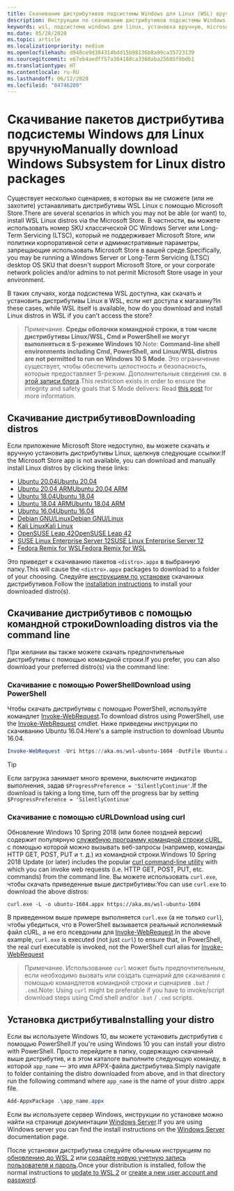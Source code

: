```yaml
---
title: Скачивание дистрибутивов подсистемы Windows для Linux (WSL) вручную
description: Инструкции по скачиванию дистрибутивов подсистемы Windows для Linux вручную.
keywords: wsl, подсистема windows для linux, установка вручную, microsoft store, windows 10s, curl, add-appxpackage, long-term servicing, ltsc
ms.date: 05/28/2020
ms.topic: article
ms.localizationpriority: medium
ms.openlocfilehash: d948ce9d304314bdd15b98136b8a99ca35723139
ms.sourcegitcommit: e67eb4aedff57a304188ca3360aba25605f8bdb1
ms.translationtype: HT
ms.contentlocale: ru-RU
ms.lasthandoff: 06/12/2020
ms.locfileid: "84746280"
---
```

# <a name="manually-download-windows-subsystem-for-linux-distro-packages"></a><span data-ttu-id="7796a-104">Скачивание пакетов дистрибутива подсистемы Windows для Linux вручную</span><span class="sxs-lookup"><span data-stu-id="7796a-104">Manually download Windows Subsystem for Linux distro packages</span></span>

<span data-ttu-id="7796a-105">Существует несколько сценариев, в которых вы не сможете (или не захотите) устанавливать дистрибутивы WSL Linux с помощью Microsoft Store.</span><span class="sxs-lookup"><span data-stu-id="7796a-105">There are several scenarios in which you may not be able (or want) to, install WSL Linux distros via the Microsoft Store.</span></span> <span data-ttu-id="7796a-106">В частности, вы можете использовать номер SKU классической ОС Windows Server или Long-Term Servicing (LTSC), который не поддерживает Microsoft Store, или политики корпоративной сети и административные параметры, запрещающие использовать Microsoft Store в вашей среде.</span><span class="sxs-lookup"><span data-stu-id="7796a-106">Specifically, you may be running a Windows Server or Long-Term Servicing (LTSC) desktop OS SKU that doesn't support Microsoft Store, or your corporate network policies and/or admins to not permit Microsoft Store usage in your environment.</span></span>

<span data-ttu-id="7796a-107">В таких случаях, когда подсистема WSL доступна, как скачать и установить дистрибутивы Linux в WSL, если нет доступа к магазину?</span><span class="sxs-lookup"><span data-stu-id="7796a-107">In these cases, while WSL itself is available, how do you download and install Linux distros in WSL if you can't access the store?</span></span>

> <span data-ttu-id="7796a-108">Примечание. **Среды оболочки командной строки, в том числе дистрибутивы Linux/WSL, Cmd и PowerShell не могут выполняться в S-режиме Windows 10**.</span><span class="sxs-lookup"><span data-stu-id="7796a-108">Note: **Command-line shell environments including Cmd, PowerShell, and Linux/WSL distros are not permitted to run on Windows 10 S Mode**.</span></span> <span data-ttu-id="7796a-109">Это ограничение существует, чтобы обеспечить целостность и безопасность, которые предоставляет S-режим. Дополнительные сведения см. в [этой записи блога](https://blogs.msdn.microsoft.com/commandline/2017/05/18/will-linux-distros-run-on-windows-10-s/).</span><span class="sxs-lookup"><span data-stu-id="7796a-109">This restriction exists in order to ensure the integrity and safety goals that S Mode delivers: Read [this post](https://blogs.msdn.microsoft.com/commandline/2017/05/18/will-linux-distros-run-on-windows-10-s/) for more information.</span></span>

## <a name="downloading-distros"></a><span data-ttu-id="7796a-110">Скачивание дистрибутивов</span><span class="sxs-lookup"><span data-stu-id="7796a-110">Downloading distros</span></span>

<span data-ttu-id="7796a-111">Если приложение Microsoft Store недоступно, вы можете скачать и вручную установить дистрибутивы Linux, щелкнув следующие ссылки:</span><span class="sxs-lookup"><span data-stu-id="7796a-111">If the Microsoft Store app is not available, you can download and manually install Linux distros by clicking these links:</span></span>
* [<span data-ttu-id="7796a-112">Ubuntu 20.04</span><span class="sxs-lookup"><span data-stu-id="7796a-112">Ubuntu 20.04</span></span>](https://aka.ms/wslubuntu2004)
* [<span data-ttu-id="7796a-113">Ubuntu 20.04 ARM</span><span class="sxs-lookup"><span data-stu-id="7796a-113">Ubuntu 20.04 ARM</span></span>](https://aka.ms/wslubuntu2004arm)
* [<span data-ttu-id="7796a-114">Ubuntu 18.04</span><span class="sxs-lookup"><span data-stu-id="7796a-114">Ubuntu 18.04</span></span>](https://aka.ms/wsl-ubuntu-1804)
* [<span data-ttu-id="7796a-115">Ubuntu 18.04 ARM</span><span class="sxs-lookup"><span data-stu-id="7796a-115">Ubuntu 18.04 ARM</span></span>](https://aka.ms/wsl-ubuntu-1804-arm)
* [<span data-ttu-id="7796a-116">Ubuntu 16.04</span><span class="sxs-lookup"><span data-stu-id="7796a-116">Ubuntu 16.04</span></span>](https://aka.ms/wsl-ubuntu-1604)
* [<span data-ttu-id="7796a-117">Debian GNU/Linux</span><span class="sxs-lookup"><span data-stu-id="7796a-117">Debian GNU/Linux</span></span>](https://aka.ms/wsl-debian-gnulinux)
* [<span data-ttu-id="7796a-118">Kali Linux</span><span class="sxs-lookup"><span data-stu-id="7796a-118">Kali Linux</span></span>](https://aka.ms/wsl-kali-linux-new)
* [<span data-ttu-id="7796a-119">OpenSUSE Leap 42</span><span class="sxs-lookup"><span data-stu-id="7796a-119">OpenSUSE Leap 42</span></span>](https://aka.ms/wsl-opensuse-42)
* [<span data-ttu-id="7796a-120">SUSE Linux Enterprise Server 12</span><span class="sxs-lookup"><span data-stu-id="7796a-120">SUSE Linux Enterprise Server 12</span></span>](https://aka.ms/wsl-sles-12)
* [<span data-ttu-id="7796a-121">Fedora Remix for WSL</span><span class="sxs-lookup"><span data-stu-id="7796a-121">Fedora Remix for WSL</span></span>](https://github.com/WhitewaterFoundry/WSLFedoraRemix/releases/)

<span data-ttu-id="7796a-122">Это приведет к скачиванию пакетов `<distro>.appx` в выбранную папку.</span><span class="sxs-lookup"><span data-stu-id="7796a-122">This will cause the `<distro>.appx` packages to download to a folder of your choosing.</span></span> <span data-ttu-id="7796a-123">Следуйте [инструкциям по установке](#installing-your-distro) скачанных дистрибутивов.</span><span class="sxs-lookup"><span data-stu-id="7796a-123">Follow the [installation instructions](#installing-your-distro) to install your downloaded distro(s).</span></span>

## <a name="downloading-distros-via-the-command-line"></a><span data-ttu-id="7796a-124">Скачивание дистрибутивов с помощью командной строки</span><span class="sxs-lookup"><span data-stu-id="7796a-124">Downloading distros via the command line</span></span>
<span data-ttu-id="7796a-125">При желании вы также можете скачать предпочтительные дистрибутивы с помощью командной строки.</span><span class="sxs-lookup"><span data-stu-id="7796a-125">If you prefer, you can also download your preferred distro(s) via the command line:</span></span>

 ### <a name="download-using-powershell"></a><span data-ttu-id="7796a-126">Скачивание с помощью PowerShell</span><span class="sxs-lookup"><span data-stu-id="7796a-126">Download using PowerShell</span></span>
 <span data-ttu-id="7796a-127">Чтобы скачать дистрибутивы с помощью PowerShell, используйте командлет [Invoke-WebRequest](https://docs.microsoft.com/powershell/module/microsoft.powershell.utility/invoke-webrequest?view=powershell-5.1).</span><span class="sxs-lookup"><span data-stu-id="7796a-127">To download distros using PowerShell, use the [Invoke-WebRequest](https://docs.microsoft.com/powershell/module/microsoft.powershell.utility/invoke-webrequest?view=powershell-5.1) cmdlet.</span></span> <span data-ttu-id="7796a-128">Ниже приведены инструкции по скачиванию Ubuntu 16.04.</span><span class="sxs-lookup"><span data-stu-id="7796a-128">Here's a sample instruction to download Ubuntu 16.04.</span></span>

```powershell
Invoke-WebRequest -Uri https://aka.ms/wsl-ubuntu-1604 -OutFile Ubuntu.appx -UseBasicParsing
```

> [!TIP]
> <span data-ttu-id="7796a-129">Если загрузка занимает много времени, выключите индикатор выполнения, задав `$ProgressPreference = 'SilentlyContinue'`.</span><span class="sxs-lookup"><span data-stu-id="7796a-129">If the download is taking a long time, turn off the progress bar by setting `$ProgressPreference = 'SilentlyContinue'`</span></span>

### <a name="download-using-curl"></a><span data-ttu-id="7796a-130">Скачивание с помощью cURL</span><span class="sxs-lookup"><span data-stu-id="7796a-130">Download using curl</span></span>
<span data-ttu-id="7796a-131">Обновление Windows 10 Spring 2018 (или более поздней версии) содержит популярную [служебную программу командной строки cURL](https://curl.haxx.se/), с помощью которой можно вызывать веб-запросы (например, команды HTTP GET, POST, PUT и т. д.) из командной строки.</span><span class="sxs-lookup"><span data-stu-id="7796a-131">Windows 10 Spring 2018 Update (or later) includes the popular [curl command-line utility](https://curl.haxx.se/) with which you can invoke web requests (i.e. HTTP GET, POST, PUT, etc. commands) from the command line.</span></span> <span data-ttu-id="7796a-132">Вы можете использовать `curl.exe`, чтобы скачать приведенные выше дистрибутивы:</span><span class="sxs-lookup"><span data-stu-id="7796a-132">You can use `curl.exe` to download the above distros:</span></span>

```console
curl.exe -L -o ubuntu-1604.appx https://aka.ms/wsl-ubuntu-1604
```

<span data-ttu-id="7796a-133">В приведенном выше примере выполняется `curl.exe` (а не только `curl`), чтобы убедиться, что в PowerShell вызывается реальный исполняемый файл cURL, а не его псевдоним для [Invoke-WebRequest](https://docs.microsoft.com/powershell/module/microsoft.powershell.utility/invoke-webrequest?view=powershell-6).</span><span class="sxs-lookup"><span data-stu-id="7796a-133">In the above example, `curl.exe` is executed (not just `curl`) to ensure that, in PowerShell, the real curl executable is invoked, not the PowerShell curl alias for [Invoke-WebRequest](https://docs.microsoft.com/powershell/module/microsoft.powershell.utility/invoke-webrequest?view=powershell-6)</span></span>

> <span data-ttu-id="7796a-134">Примечание. Использование `curl` может быть предпочтительным, если необходимо вызвать или создать сценарий для скачивания с помощью командлетов командной строки и сценариев `.bat` / `.cmd`.</span><span class="sxs-lookup"><span data-stu-id="7796a-134">Note: Using `curl` might be preferable if you have to invoke/script download steps using Cmd shell and/or `.bat` / `.cmd` scripts.</span></span>

## <a name="installing-your-distro"></a><span data-ttu-id="7796a-135">Установка дистрибутива</span><span class="sxs-lookup"><span data-stu-id="7796a-135">Installing your distro</span></span>
<span data-ttu-id="7796a-136">Если вы используете Windows 10, вы можете установить дистрибутив с помощью PowerShell.</span><span class="sxs-lookup"><span data-stu-id="7796a-136">If you're using Windows 10 you can install your distro with PowerShell.</span></span> <span data-ttu-id="7796a-137">Просто перейдите в папку, содержащую скачанный выше дистрибутив, и в этом каталоге выполните следующую команду, в которой `app_name` — это имя APPX-файла дистрибутива.</span><span class="sxs-lookup"><span data-stu-id="7796a-137">Simply navigate to folder containing the distro downloaded from above, and in that directory run the following command where `app_name` is the name of your distro .appx file.</span></span>  
```Powershell
Add-AppxPackage .\app_name.appx
```

<span data-ttu-id="7796a-138">Если вы используете сервер Windows, инструкции по установке можно найти на странице документации [Windows Server](install-on-server.md).</span><span class="sxs-lookup"><span data-stu-id="7796a-138">If you are using Windows server you can find the install instructions on the [Windows Server](install-on-server.md) documentation page.</span></span>

<span data-ttu-id="7796a-139">После установки дистрибутива следуйте обычным инструкциям по [обновлению до WSL 2](./install-win10.md#update-to-wsl-2) или [создайте новую учетную запись пользователя и пароль](./user-support.md).</span><span class="sxs-lookup"><span data-stu-id="7796a-139">Once your distribution is installed, follow the normal instructions to [update to WSL 2](./install-win10.md#update-to-wsl-2) or [create a new user account and password](./user-support.md).</span></span>
